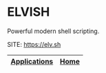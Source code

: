 # ELVISH

 Powerful modern shell scripting.

 SITE: https://elv.sh

 | [Applications](https://portable-linux-apps.github.io/apps.html) | [Home](https://portable-linux-apps.github.io)
 | --- | --- |
